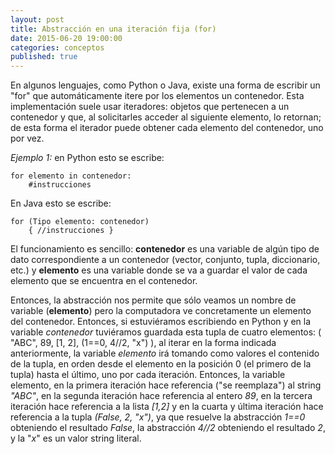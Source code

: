 ```yaml
---
layout: post
title: Abstracción en una iteración fija (for)
date: 2015-06-20 19:00:00
categories: conceptos
published: true
---
```


En algunos lenguajes, como Python o Java, existe una forma de escribir un "for" que automáticamente itere por los elementos un contenedor. Esta implementación suele usar iteradores: objetos que pertenecen a un contenedor y que, al solicitarles acceder al siguiente elemento, lo retornan; de esta forma el iterador puede obtener cada elemento del contenedor, uno por vez.

_Ejemplo 1:_ en Python esto se escribe:

<pre><code>for elemento in contenedor:
    #instrucciones</code></pre>

En Java esto se escribe:

<pre><code>for (Tipo elemento: contenedor)
    { //instrucciones }</code></pre>

El funcionamiento es sencillo: **contenedor** es una variable de algún tipo de dato correspondiente a un contenedor (vector, conjunto, tupla, diccionario, etc.) y **elemento** es una variable donde se va a guardar el valor de cada elemento que se encuentra en el contenedor.

Entonces, la abstracción nos permite que sólo veamos un nombre de variable (**elemento**) pero la computadora ve concretamente un elemento del contenedor. Entonces, si estuviéramos escribiendo en Python y en la variable _contenedor_ tuviéramos guardada esta tupla de cuatro elementos: ( "ABC", 89, [1, 2], (1==0, 4//2, "x") ), al iterar en la forma indicada anteriormente, la variable _elemento_ irá tomando como valores el contenido de la tupla, en orden desde el elemento en la posición 0 (el primero de la tupla) hasta el último, uno por cada iteración. Entonces, la variable elemento, en la primera iteración hace referencia ("se reemplaza") al string _"ABC"_, en la segunda iteración hace referencia al entero _89_, en la tercera iteración hace referencia a la lista _[1,2]_ y en la cuarta y última iteración hace referencia a la tupla _(False, 2, "x")_, ya que resuelve la abstracción _1==0_ obteniendo el resultado _False_, la abstracción _4//2_ obteniendo el resultado _2_, y la "_x_" es un valor string literal.
